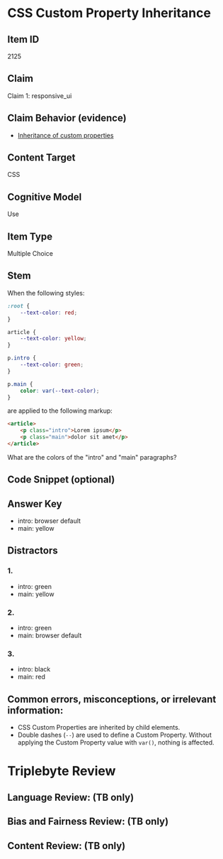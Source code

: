 # CSS Custom Property Inheritance

## Item ID
2125

## Claim
Claim 1: responsive_ui

## Claim Behavior (evidence)
* [Inheritance of custom properties](https://developer.mozilla.org/en-US/docs/Web/CSS/Using_CSS_custom_properties#inheritance_of_custom_properties)

## Content Target
CSS

## Cognitive Model
Use

## Item Type
Multiple Choice

## Stem
When the following styles: 
```css
:root {
    --text-color: red;
}

article {
    --text-color: yellow;
}

p.intro {
    --text-color: green;
}

p.main {
    color: var(--text-color);
}
```

are applied to the following markup:
```html
<article>
    <p class="intro">Lorem ipsum</p>
    <p class="main">dolor sit amet</p>
</article>
```

What are the colors of the "intro" and "main" paragraphs?

## Code Snippet (optional)

## Answer Key
* intro: browser default
* main: yellow

## Distractors
### 1.
* intro: green
* main: yellow

### 2.
* intro: green
* main: browser default

### 3.
* intro: black
* main: red

## Common errors, misconceptions, or irrelevant information:
* CSS Custom Properties are inherited by child elements.
* Double dashes (`--`) are used to define a Custom Property.  Without applying the Custom Property value with `var()`, nothing is affected.

# Triplebyte Review

## Language Review: (TB only)

## Bias and Fairness Review: (TB only)

## Content Review: (TB only)

